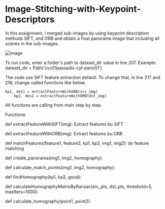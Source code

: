 # Image-Stitching-with-Keypoint-Descriptors
 
In this assignment, I merged sub-images by using keypoint description methods SIFT, and ORB and obtain a final panorama image that including all scenes in the sub-images.

![image](https://user-images.githubusercontent.com/44320909/174104324-00071a09-ec07-4c5f-9401-dceb22c80e37.png)

To run code, enter a folder's path to dataset_dir value in line 207. Example:     dataset_dir = Path('cvc01passadis-cyl-pano01')

The code use SIFT feature extraction default. To change that, in line 217 and 218, change called functions like below.

	kp1, des1 = extractFeatureWithORB(src_img)
        kp2, des2 = extractFeatureWithORB(dst_img)

All functions are calling from main step by step. 

Functions:


def extractFeatureWithSIFT(img): Extract features bu SIFT

def extractFeatureWithORB(img): Extract features bu ORB

def matchFeatures(feature1, feature2, kp1, kp2, img1, img2): do feature matching

def create_panorama(img1, img2, homography):

def calculate_match_points(img1, img2, homography):

def findHomography(kp1, kp2, good):

def calculateHomographyMatrixByRansac(src_pts, dst_pts, threshold=5, maxIters=1000):

def calculate_homography(point1, point2):

